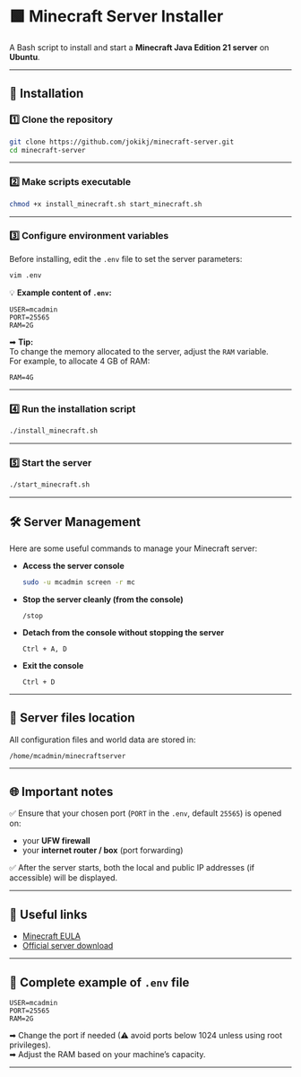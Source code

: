 # 🟩 Minecraft Server Installer

A Bash script to install and start a **Minecraft Java Edition 21 server** on **Ubuntu**.

---

## 🚀 Installation

### 1️⃣ Clone the repository

```bash
git clone https://github.com/jokikj/minecraft-server.git
cd minecraft-server
```

---

### 2️⃣ Make scripts executable

```bash
chmod +x install_minecraft.sh start_minecraft.sh
```

---

### 3️⃣ Configure environment variables

Before installing, edit the `.env` file to set the server parameters:

```bash
vim .env
```

💡 **Example content of `.env`:**
```
USER=mcadmin
PORT=25565
RAM=2G
```

➡ **Tip:**  
To change the memory allocated to the server, adjust the `RAM` variable.  
For example, to allocate 4 GB of RAM:
```
RAM=4G
```

---

### 4️⃣ Run the installation script

```bash
./install_minecraft.sh
```

---

### 5️⃣ Start the server

```bash
./start_minecraft.sh
```

---

## 🛠 Server Management

Here are some useful commands to manage your Minecraft server:

- **Access the server console**
  ```bash
  sudo -u mcadmin screen -r mc
  ```

- **Stop the server cleanly (from the console)**
  ```
  /stop
  ```

- **Detach from the console without stopping the server**
  ```
  Ctrl + A, D
  ```

- **Exit the console**
  ```
  Ctrl + D
  ```

---

## 📂 Server files location

All configuration files and world data are stored in:

```
/home/mcadmin/minecraftserver
```

---

## 🌐 Important notes

✅ Ensure that your chosen port (`PORT` in the `.env`, default `25565`) is opened on:  
- your **UFW firewall**  
- your **internet router / box** (port forwarding)

✅ After the server starts, both the local and public IP addresses (if accessible) will be displayed.

---

## 📎 Useful links

- [Minecraft EULA](https://aka.ms/MinecraftEULA)
- [Official server download](https://www.minecraft.net/en-us/download/server)

---

## 📝 Complete example of `.env` file

```
USER=mcadmin
PORT=25565
RAM=2G
```
➡ Change the port if needed (⚠ avoid ports below 1024 unless using root privileges).  
➡ Adjust the RAM based on your machine’s capacity.

---
